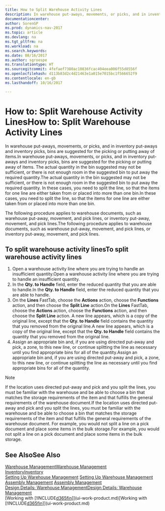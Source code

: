 ```yaml
---
title: How to Split Warehouse Activity Lines
description: In warehouse put-aways, movements, or picks, and in inventory put-aways and inventory picks, bins are suggested for the picking or putting away of items. The actual quantity in the bin suggested may not be sufficient, or there is not enough room in the suggested bin to put away the required quantity. In these cases, you need to split the line, so that the items for one line are either taken from or placed into more than one bin.
documentationcenter: 
author: SorenGP
ms.prod: dynamics-nav-2017
ms.topic: article
ms.devlang: na
ms.tgt_pltfrm: na
ms.workload: na
ms.search.keywords: 
ms.date: 08/16/2017
ms.author: sgroespe
ms.translationtype: HT
ms.sourcegitcommit: 4fefaef7380ac10836fcac404eea006f55d8556f
ms.openlocfilehash: d113b83d2c4d21463e1a015e7015bc1f566652f9
ms.contentlocale: en-gb
ms.lasthandoff: 10/16/2017

---
```

# <a name="how-to-split-warehouse-activity-lines"></a><span data-ttu-id="3c576-105">How to: Split Warehouse Activity Lines</span><span class="sxs-lookup"><span data-stu-id="3c576-105">How to: Split Warehouse Activity Lines</span></span>
<span data-ttu-id="3c576-106">In warehouse put-aways, movements, or picks, and in inventory put-aways and inventory picks, bins are suggested for the picking or putting away of items.</span><span class="sxs-lookup"><span data-stu-id="3c576-106">In warehouse put-aways, movements, or picks, and in inventory put-aways and inventory picks, bins are suggested for the picking or putting away of items.</span></span> <span data-ttu-id="3c576-107">The actual quantity in the bin suggested may not be sufficient, or there is not enough room in the suggested bin to put away the required quantity.</span><span class="sxs-lookup"><span data-stu-id="3c576-107">The actual quantity in the bin suggested may not be sufficient, or there is not enough room in the suggested bin to put away the required quantity.</span></span> <span data-ttu-id="3c576-108">In these cases, you need to split the line, so that the items for one line are either taken from or placed into more than one bin.</span><span class="sxs-lookup"><span data-stu-id="3c576-108">In these cases, you need to split the line, so that the items for one line are either taken from or placed into more than one bin.</span></span>  

<span data-ttu-id="3c576-109">The following procedure applies to warehouse documents, such as warehouse put-away, movement, and pick lines, or inventory put-away, movement, and pick lines.</span><span class="sxs-lookup"><span data-stu-id="3c576-109">The following procedure applies to warehouse documents, such as warehouse put-away, movement, and pick lines, or inventory put-away, movement, and pick lines.</span></span>  

## <a name="to-split-warehouse-activity-lines"></a><span data-ttu-id="3c576-110">To split warehouse activity lines</span><span class="sxs-lookup"><span data-stu-id="3c576-110">To split warehouse activity lines</span></span>  
1.  <span data-ttu-id="3c576-111">Open a warehouse activity line where you are trying to handle an insufficient quantity.</span><span class="sxs-lookup"><span data-stu-id="3c576-111">Open a warehouse activity line where you are trying to handle an insufficient quantity.</span></span>  
2.  <span data-ttu-id="3c576-112">In the **Qty. to Handle** field, enter the reduced quantity that you are able to handle.</span><span class="sxs-lookup"><span data-stu-id="3c576-112">In the **Qty. to Handle** field, enter the reduced quantity that you are able to handle.</span></span>  
3.  <span data-ttu-id="3c576-113">On the **Lines** FastTab, choose the **Actions** action, choose the **Functions** action, and then choose the **Split Line** action.</span><span class="sxs-lookup"><span data-stu-id="3c576-113">On the **Lines** FastTab, choose the **Actions** action, choose the **Functions** action, and then choose the **Split Line** action.</span></span> <span data-ttu-id="3c576-114">A new line appears, which is a copy of the original line, except that the **Qty. to Handle** field contains the quantity that you removed from the original line.</span><span class="sxs-lookup"><span data-stu-id="3c576-114">A new line appears, which is a copy of the original line, except that the **Qty. to Handle** field contains the quantity that you removed from the original line.</span></span>  
4.  <span data-ttu-id="3c576-115">Assign an appropriate bin and, if you are using directed put-away and pick, a zone, to this new line, or continue splitting the line as necessary until you find appropriate bins for all of the quantity.</span><span class="sxs-lookup"><span data-stu-id="3c576-115">Assign an appropriate bin and, if you are using directed put-away and pick, a zone, to this new line, or continue splitting the line as necessary until you find appropriate bins for all of the quantity.</span></span>  

> [!NOTE]  
>  <span data-ttu-id="3c576-116">If the location uses directed put-away and pick and you split the lines, you must be familiar with the warehouse and be able to choose a bin that matches the storage requirements of the item and that fulfills the general requirements of the warehouse document.</span><span class="sxs-lookup"><span data-stu-id="3c576-116">If the location uses directed put-away and pick and you split the lines, you must be familiar with the warehouse and be able to choose a bin that matches the storage requirements of the item and that fulfills the general requirements of the warehouse document.</span></span> <span data-ttu-id="3c576-117">For example, you would not split a line on a pick document and place some items in the bulk storage.</span><span class="sxs-lookup"><span data-stu-id="3c576-117">For example, you would not split a line on a pick document and place some items in the bulk storage.</span></span>  

## <a name="see-also"></a><span data-ttu-id="3c576-118">See Also</span><span class="sxs-lookup"><span data-stu-id="3c576-118">See Also</span></span>  
[<span data-ttu-id="3c576-119">Warehouse Management</span><span class="sxs-lookup"><span data-stu-id="3c576-119">Warehouse Management</span></span>](warehouse-manage-warehouse.md)  
[<span data-ttu-id="3c576-120">Inventory</span><span class="sxs-lookup"><span data-stu-id="3c576-120">Inventory</span></span>](inventory-manage-inventory.md)  
<span data-ttu-id="3c576-121">[Setting Up Warehouse Management](warehouse-setup-warehouse.md)   </span><span class="sxs-lookup"><span data-stu-id="3c576-121">[Setting Up Warehouse Management](warehouse-setup-warehouse.md)   </span></span>  
<span data-ttu-id="3c576-122">[Assembly Management](assembly-assemble-items.md)  </span><span class="sxs-lookup"><span data-stu-id="3c576-122">[Assembly Management](assembly-assemble-items.md)  </span></span>  
[<span data-ttu-id="3c576-123">Design Details: Warehouse Management</span><span class="sxs-lookup"><span data-stu-id="3c576-123">Design Details: Warehouse Management</span></span>](design-details-warehouse-management.md)  
<span data-ttu-id="3c576-124">[Working with [!INCLUDE[d365fin](includes/d365fin_md.md)]](ui-work-product.md)</span><span class="sxs-lookup"><span data-stu-id="3c576-124">[Working with [!INCLUDE[d365fin](includes/d365fin_md.md)]](ui-work-product.md)</span></span>

